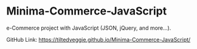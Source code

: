# Minima-Commerce-JavaScript
e-Commerce project with JavaScript (JSON, jQuery, and more...).

GitHub Link: https://tiltedveggie.github.io/Minima-Commerce-JavaScript/

